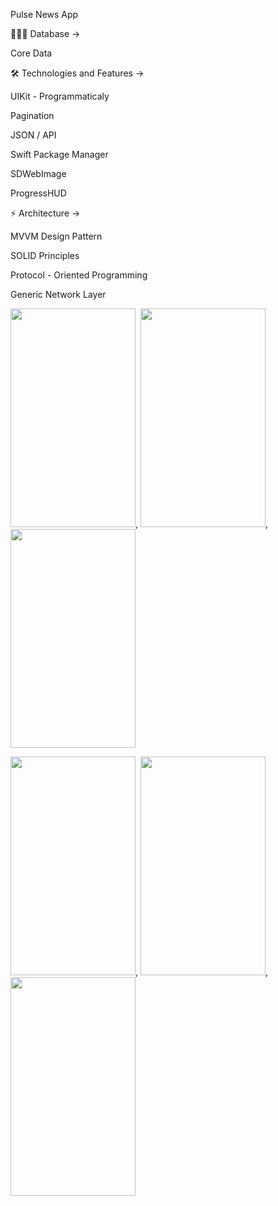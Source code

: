 Pulse News App

👨🏻‍💻 Database ->

Core Data

🛠 Technologies and Features ->

UIKit - Programmaticaly

Pagination

JSON / API

Swift Package Manager

SDWebImage

ProgressHUD

⚡️ Architecture ->

MVVM Design Pattern

SOLID Principles

Protocol - Oriented Programming

Generic Network Layer

<img src="https://user-images.githubusercontent.com/103386486/212101862-7b9eed5b-36fd-47f6-a860-a4ca25b62977.png" width="200" height="350" />, <img src="https://user-images.githubusercontent.com/103386486/212102163-619d15c9-cbbd-448d-995a-9f78e83ab71d.png" width="200" height="350" />, <img src="https://user-images.githubusercontent.com/103386486/212102921-0d3768fe-e99b-4d2d-bd32-71afad7afb63.png" width="200" height="350" /> 

<img src="https://user-images.githubusercontent.com/103386486/212103284-29306f3a-2457-4e84-b299-70763f2738ab.png" width="200" height="350" />, <img src="https://user-images.githubusercontent.com/103386486/212103504-a33e9cab-cf17-41da-8681-6b6f984b2c17.png" width="200" height="350" />, <img src="https://user-images.githubusercontent.com/103386486/212105364-fa721ee9-461b-47ba-85e4-c6e346bf81c6.png" width="200" height="350" /> 





